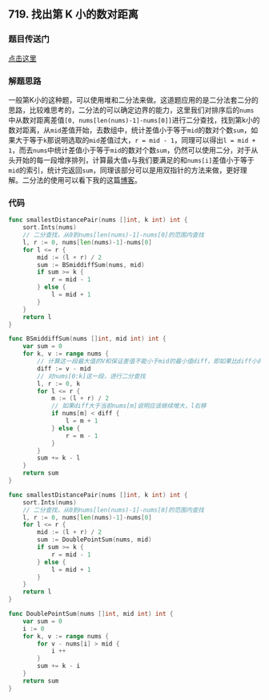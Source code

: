 ## 719. 找出第 K 小的数对距离

### 题目传送门

[点击这里](https://leetcode.cn/problems/find-k-th-smallest-pair-distance/)

### 解题思路

一般第K小的这种题，可以使用堆和二分法来做。这道题应用的是二分法套二分的思路，比较难思考的，二分法的可以确定边界的能力，这里我们对排序后的`nums`中从数对距离差值`[0, nums[len(nums)-1]-nums[0]]`进行二分查找，找到第k小的数对距离，从`mid`差值开始，去数组中，统计差值小于等于`mid`的数对个数`sum`，如果大于等于`k`那说明选取的`mid`差值过大，`r = mid - 1`，同理可以得出`l = mid + 1`，而去`nums`中统计差值小于等于`mid`的数对个数`sum`，仍然可以使用二分，对于从头开始的每一段增序排列，计算最大值`v`与我们要满足的和`nums[i]`差值小于等于`mid`的索引，统计完返回`sum`，同理该部分可以是用双指针的方法来做，更好理解。二分法的使用可以看下我的这篇[博客](https://zonzeeli.github.io/p/binary-search/)。

### 代码

```go
func smallestDistancePair(nums []int, k int) int {
	sort.Ints(nums)
	// 二分查找，从0到nums[len(nums)-1]-nums[0]的范围内查找
	l, r := 0, nums[len(nums)-1]-nums[0]
	for l <= r {
		mid := (l + r) / 2
		sum := BSmiddiffSum(nums, mid)
		if sum >= k {
			r = mid - 1
		} else {
			l = mid + 1
		}
	}
	return l
}

func BSmiddiffSum(nums []int, mid int) int {
	var sum = 0
	for k, v := range nums {
		// 计算这一段最大值的V和保证差值不能小于mid的最小值diff，即如果比diff小的值，就会让sum变多。
		diff := v - mid
		// 对nums[0:k]这一段，进行二分查找
		l, r := 0, k
		for l <= r {
			m := (l + r) / 2
			// 如果diff大于当前nums[m]说明应该继续增大，l右移
			if nums[m] < diff {
				l = m + 1
			} else {
				r = m - 1
			}
		}
		sum += k - l
	}
	return sum
}
```

```go
func smallestDistancePair(nums []int, k int) int {
	sort.Ints(nums)
	// 二分查找，从0到nums[len(nums)-1]-nums[0]的范围内查找
	l, r := 0, nums[len(nums)-1]-nums[0]
	for l <= r {
		mid := (l + r) / 2
		sum := DoublePointSum(nums, mid)
		if sum >= k {
			r = mid - 1
		} else {
			l = mid + 1
		}
	}
	return l
}

func DoublePointSum(nums []int, mid int) int {
	var sum = 0
	i := 0
	for k, v := range nums {
		for v - nums[i] > mid {
			i ++
		}
		sum += k - i
	}
	return sum
}
```
